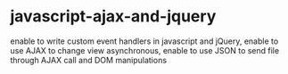 # javascript-ajax-and-jquery
enable to write custom event handlers in javascript and jQuery, enable to use AJAX to change view asynchronous, enable to use JSON to send file through AJAX call and DOM manipulations
